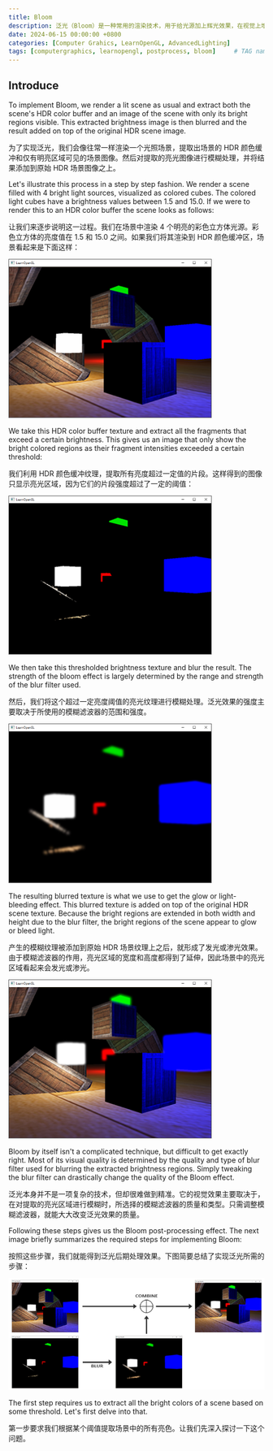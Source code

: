 ```yaml
---
title: Bloom
description: 泛光（Bloom）是一种常用的渲染技术，用于给光源加上辉光效果，在视觉上增强光源的亮度。
date: 2024-06-15 00:00:00 +0800
categories: [Computer Grahics, LearnOpenGL, AdvancedLighting]
tags: [computergraphics, learnopengl, postprocess, bloom]     # TAG names should always be lowercase
---
```


## Introduce

To implement Bloom, we render a lit scene as usual and extract both the scene's HDR color buffer and an image of the scene with only its bright regions visible. This extracted brightness image is then blurred and the result added on top of the original HDR scene image.

为了实现泛光，我们会像往常一样渲染一个光照场景，提取出场景的 HDR 颜色缓冲和仅有明亮区域可见的场景图像。然后对提取的亮光图像进行模糊处理，并将结果添加到原始 HDR 场景图像之上。

Let's illustrate this process in a step by step fashion. We render a scene filled with 4 bright light sources, visualized as colored cubes. The colored light cubes have a brightness values between 1.5 and 15.0. If we were to render this to an HDR color buffer the scene looks as follows:

让我们来逐步说明这一过程。我们在场景中渲染 4 个明亮的彩色立方体光源。彩色立方体的亮度值在 1.5 和 15.0 之间。如果我们将其渲染到 HDR 颜色缓冲区，场景看起来是下面这样：

![HDR](/assets/img/post/LearnOpenGL-AdvancedLighting-Bloom-HDR.png)

We take this HDR color buffer texture and extract all the fragments that exceed a certain brightness. This gives us an image that only show the bright colored regions as their fragment intensities exceeded a certain threshold:

我们利用 HDR 颜色缓冲纹理，提取所有亮度超过一定值的片段。这样得到的图像只显示亮光区域，因为它们的片段强度超过了一定的阈值：

![Extracted Bright Regions](/assets/img/post/LearnOpenGL-AdvancedLighting-Bloom-ExtractedBrightRegions.png)

We then take this thresholded brightness texture and blur the result. The strength of the bloom effect is largely determined by the range and strength of the blur filter used.

然后，我们将这个超过一定亮度阈值的亮光纹理进行模糊处理。泛光效果的强度主要取决于所使用的模糊滤波器的范围和强度。

![Blurred Bright Regions](/assets/img/post/LearnOpenGL-AdvancedLighting-Bloom-BlurredBrightRegions.png)

The resulting blurred texture is what we use to get the glow or light-bleeding effect. This blurred texture is added on top of the original HDR scene texture. Because the bright regions are extended in both width and height due to the blur filter, the bright regions of the scene appear to glow or bleed light.

产生的模糊纹理被添加到原始 HDR 场景纹理上之后，就形成了发光或渗光效果。由于模糊滤波器的作用，亮光区域的宽度和高度都得到了延伸，因此场景中的亮光区域看起来会发光或渗光。

![Combined HDR With Blurred Bright](/assets/img/post/LearnOpenGL-AdvancedLighting-Bloom-CombinedHDRWithBlurredBright.png)

Bloom by itself isn't a complicated technique, but difficult to get exactly right. Most of its visual quality is determined by the quality and type of blur filter used for blurring the extracted brightness regions. Simply tweaking the blur filter can drastically change the quality of the Bloom effect.

泛光本身并不是一项复杂的技术，但却很难做到精准。它的视觉效果主要取决于，在对提取的亮光区域进行模糊时，所选择的模糊滤波器的质量和类型。只需调整模糊滤波器，就能大大改变泛光效果的质量。

Following these steps gives us the Bloom post-processing effect. The next image briefly summarizes the required steps for implementing Bloom:

按照这些步骤，我们就能得到泛光后期处理效果。下图简要总结了实现泛光所需的步骤：

![Bloom Steps](/assets/img/post/LearnOpenGL-AdvancedLighting-Bloom-BloomSteps.png)

The first step requires us to extract all the bright colors of a scene based on some threshold. Let's first delve into that.

第一步要求我们根据某个阈值提取场景中的所有亮色。让我们先深入探讨一下这个问题。